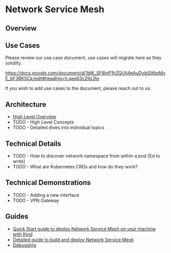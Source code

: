 Network Service Mesh
====================

Overview
--------

Use Cases
---------

Please review our use case document, use cases will migrate here as they solidify.

https://docs.google.com/document/d/1bIK_SF8lnP1IrZQUIj4eAuDyibSI6tpMvE_bF3RKSCk/edit#heading=h.qex63c29z2to

If you wish to add use cases to the document, please reach out to us.

Architecture
------------

* [High Level Overview](/docs/what-is-nsm.md)
* TODO - High Level Concepts
* TODO - Detailed dives into individual topics

Technical Details
-----------------

* TODO - How to discover network namespace from within a pod [Ed to write]
* TODO - What are Kubernetes CRDs and how do they work?

Technical Demonstrations
------------------------

* TODO - Adding a new interface
* TODO - VPN Gateway

Guides
-------

* [Quick Start guide to deploy Network Service Mesh on your machine with Kind](/docs/kind-guide.md)
* [Detailed guide to build and deploy Network Service Mesh](/docs/guide-build.md)
* [Debugging](/docs/guide-debug.md)
